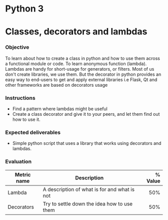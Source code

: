 # Python 3
# Classes, decorators and lambdas

### Objective
To learn about how to create a class in python and how to use them across a functional module or code.
To learn anonymous function (lambda). Lambdas are handy for short-usage for generators, or filters.
Most of us don't create libraries, we use them. But the decorator in python provides an easy way
to end-users to get and apply external libraries i.e Flask, Qt and other frameworks are based on 
decorators usage

### Instructions

- Find a pattern where lambdas might be useful 
- Create a class decorator and give it to your peers, and let them find out how to use it. 

### Expected deliverables
- Simple python script that uses a library that works using decorators and lambdas. 

### Evaluation

| Metric name | Description | % Value |
| ----------- |-------------| -------:|
| Lambda | A description of what is for and what is not | 50% |
| Decorators  | Try to settle down the idea how to use them | 50% |

